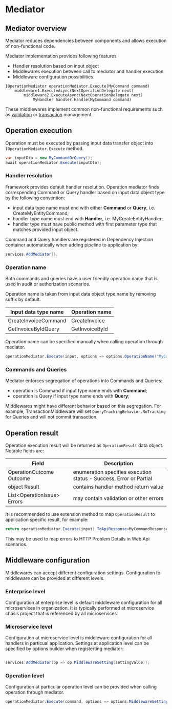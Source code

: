 # Mediator

## Mediator overview

Mediator reduces dependencies between components and allows execution of non-functional code.

Mediator implementation provides following features

- Handler resolution based on input object
- Middlewares execution between call to mediator and handler execution
- Middleware configuration possibilities.

```
IOperationMediator operationMediator.Execute(MyCommand command)
    middleware1.ExecuteAsync(NextOperationDelegate next)
        middleware2.ExecuteAsync(NextOperationDelegate next)
            MyHandler handler.Handle(MyCommand command)
```

These middlewares implement common non-functional requirements such as [validation](mediator-validation.md) or [transaction](mediator-unit-of-work) management.


## Operation execution

Operation must be executed by passing input data transfer object into `IOperationMediator.Execute` method.

```C#
var inputDto = new MyCommandOrQuery();
await operationMediator.Execute(inputDto);
```

### Handler resolution

Framework provides default handler resolution. Operation mediator finds correspending Command or Query handler based on input data object type by the following convention:

- input data type name must end with either **Command** or **Query**, i.e. CreateMyEntityCommand;
- handler type name must end with **Handler**, i.e. MyCreateEntityHandler;
- handler type must have public method with first parameter type that matches provided input object.

Command and Query handlers are registered in Dependency Injection container automatically when adding pipeline to application by:

```C#
services.AddMediator();
```

### Operation name

Both commands and queries have a user friendly operation name that is used in audit or authorization scenarios.

Operation name is taken from input data object type name by removing suffix by default.

| Input data type name | Operation name |
| --- | --- |
| CreateInvoiceCommand | CreateInvoice |
| GetInvoiceByIdQuery | GetInvoiceById |

Operation name can be specified manually when calling operation through mediator.

```C#
operationMediator.Execute(input, options => options.OperationName("MyCustomOperationName"))
```

### Commands and Queries

Mediator enforces segregation of operations into Commands and Queries:

- operation is Command if input type name ends with **Command**;
- operation is Query if input type name ends with **Query**;

Middlewares might have different behavior based on this segregation. For example, TransactionMiddleware will set `QueryTrackingBehavior.NoTracking` for Queries and will not commit transaction.

## Operation result

Operation execution result will be returned as `OperationResult` data object. Notable fields are:

| Field | Description |
| --- | --- |
| OperationOutcome Outcome | enumeration specifies execution status - Success, Error or Partial |
| object Result | contains handler method return value
| List\<OperationIssue\> Errors | may contain validation or other errors | 

It is recommended to use extension method to map `OperationResult` to application specific result, for example:

```C#
return operationMediator.Execute(input).ToApiResponse<MyCommandResponse>();
```

This may be used to map errors to HTTP Problem Details in Web Api scenarios.

## Middleware configuration

Middlewares can accept different configuration settings. Configuration to middleware can be provided at different levels.

### Enterprise level

Configuration at enterprise level is default middleware configuration for all microservices in organization. It is typically performed at microservice chasis project that is referenced by all microservices.

### Microservice level

Configuration at microservice level is middleware configuration for all handlers in particual application. Settings at application level can be specified by options builder when registerting mediator:

```C#

services.AddMediator(op => op.MiddlewareSetting(settingValue));

```

### Operation level

Configuration at particular operation level can be provided when calling operation through mediator.

```C#
operationMediator.Execute(command, options => options.MiddlewareSetting(settingValue))
```



